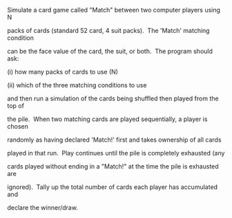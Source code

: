 Simulate a card game called "Match" between two computer players using N

packs of cards (standard 52 card, 4 suit packs).  The 'Match' matching condition

can be the face value of the card, the suit, or both.  The program should ask:

(i) how many packs of cards to use (N)

(ii) which of the three matching conditions to use

and then run a simulation of the cards being shuffled then played from the top of

the pile.  When two matching cards are played sequentially, a player is chosen

randomly as having declared 'Match!' first and takes ownership of all cards

played in that run.  Play continues until the pile is completely exhausted (any

cards played without ending in a &quot;Match!&quot; at the time the pile is exhausted are

ignored).  Tally up the total number of cards each player has accumulated and

declare the winner/draw.
